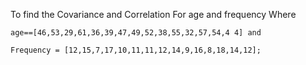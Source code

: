To find the Covariance and Correlation For age and frequency Where
	
	age==[46,53,29,61,36,39,47,49,52,38,55,32,57,54,4 4] and
	
	Frequency = [12,15,7,17,10,11,11,12,14,9,16,8,18,14,12];

